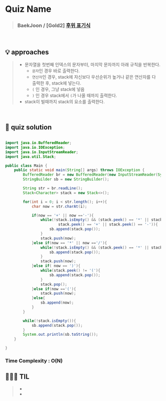 # Quiz Name
> ### BaekJoon / [Gold2] <a href = "https://www.acmicpc.net/problem/1918"> 후위 표기식 </a>

<br>

## 💡 approaches
>  - 문자열을 첫번째 인덱스의 문자부터, 마지막 문자까지 아래 규칙을 반복한다.
>    - `문자`인 경우 바로 출력한다.
>    - `연산자`인 경우, stack에 자신보다 우선순위가 높거나 같은 연산자를 다 출력한 후, stack에 넣는다.
>    - `(` 인 경우, 그냥 stack에 넣음
>    - `)` 인 경우 stack에서 `(`가 나올 때까지 출력한다.
> - stack이 빌때까지 stack의 요소를 출력한다.

<br>

## 🔑 quiz solution

```java

import java.io.BufferedReader;
import java.io.IOException;
import java.io.InputStreamReader;
import java.util.Stack;

public class Main {
    public static void main(String[] args) throws IOException {
        BufferedReader br = new BufferedReader(new InputStreamReader(System.in));
        StringBuilder sb = new StringBuilder();

        String str = br.readLine();
        Stack<Character> stack = new Stack<>();

        for(int i = 0; i < str.length(); i++){
            char now = str.charAt(i);

            if(now == '+' || now =='-'){
                while(!stack.isEmpty() && (stack.peek() == '*' || stack.peek() == '/' ||
                        stack.peek() == '+' || stack.peek() == '-')){
                    sb.append(stack.pop());
                }
                stack.push(now);
            }else if(now == '*' || now =='/'){
                while(!stack.isEmpty() && (stack.peek() == '*' || stack.peek() == '/')){
                    sb.append(stack.pop());
                }
                stack.push(now);
            }else if( now == ')'){
                while(stack.peek() != '('){
                    sb.append(stack.pop());
                }
                stack.pop();
            }else if(now =='('){
                stack.push(now);
            }else{
                sb.append(now);
            }
        }

        while(!stack.isEmpty()){
            sb.append(stack.pop());
        }
        System.out.println(sb.toString());
    }

}
```
### Time Complexity : O(N)
## 👩🏻‍🏫 TIL
>  -
>  -
